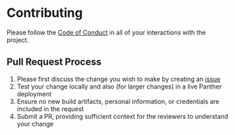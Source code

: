 # Contributing

Please follow the [Code of Conduct](https://github.com/panther-labs/panther/blob/master/docs/CODE_OF_CONDUCT.md)
in all of your interactions with the project.

## Pull Request Process

1. Please first discuss the change you wish to make by creating an [issue](https://github.com/panther-labs/panther/issues)
1. Test your change locally and also (for larger changes) in a live Panther deployment
1. Ensure no new build artifacts, personal information, or credentials are included in the request
1. Submit a PR, providing sufficient context for the reviewers to understand your change
